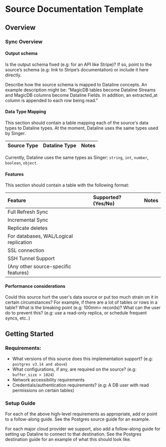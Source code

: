 # Source Documentation Template

## Overview

### Sync Overview

#### Output schema

Is the output schema fixed \(e.g: for an API like Stripe\)? If so, point to the source’s schema \(e.g: link to Stripe’s documentation\) or include it here directly.

Describe how the source schema is mapped to Dataline concepts. An example description might be: “MagicDB tables become Dataline Streams and MagicDB columns become Dataline Fields. In addition, an extracted\_at column is appended to each row being read.”

#### Data Type Mapping

This section should contain a table mapping each of the source's data types to Dataline types. At the moment, Dataline uses the same types used by Singer.

| Source Type | Dataline Type | Notes |
| :--- | :--- | :--- |


Currently, Dataline uses the same types as Singer: `string`, `int`, `number`, `boolean`, `object`.

#### Features

This section should contain a table with the following format:

| Feature | Supported?\(Yes/No\) | Notes |
| :--- | :--- | :--- |
| Full Refresh Sync |  |  |
| Incremental Sync |  |  |
| Replicate deletes |  |  |
| For databases, WAL/Logical replication |  |  |
| SSL connection |  |  |
| SSH Tunnel Support |  |  |
| \(Any other source-specific features\) |  |  |

#### Performance considerations

Could this source hurt the user's data source or put too much strain on it in certain circumstances? For example, if there are a lot of tables or rows in a table? What is the breaking point \(e.g: 100mm&gt; records\)? What can the user do to prevent this? \(e.g: use a read-only replica, or schedule frequent syncs, etc..\)

## Getting Started

### Requirements:

* What versions of this source does this implementation support? \(e.g: `postgres v3.14 and above`\) 
* What configurations, if any, are required on the source? \(e.g: `buffer_size > 1024`\)
* Network accessibility requirements
* Credentials/authentication requirements? \(e.g: A  DB user with read permissions on certain tables\) 

### Setup Guide

For each of the above high-level requirements as appropriate, add or point to a follow-along guide. See the Postgres source guide for an example.

For each major cloud provider we support, also add a follow-along guide for setting up Dataline to connect to that destination. See the Postgres destination guide for an example of what this should look like.

